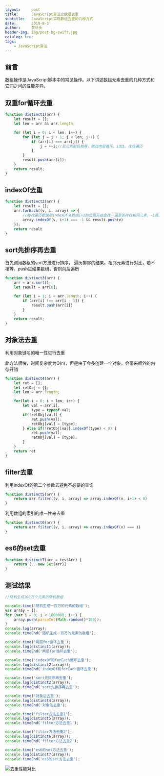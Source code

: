 ```yaml
---
layout:     post
title:      JavaScript算法之数组去重
subtitle:   JavaScript实现数组去重的几种方式
date:       2019-8-3
author:     梦尽头
header-img: img/post-bg-swift.jpg
catalog: true
tags:
    - JavaScript算法
---
```


## 前言

数组操作是JavaScript脚本中的常见操作。以下讲述数组元素去重的几种方式和它们之间的性能差异。

## 双重for循环去重

```javascript
function distinct1(arr) {
    let result = [];
    let len = arr && arr.length;

    for (let i = 0; i < len; i++) {
        for (let j = i + 1; j < len; j++) {
            if (arr[i] === arr[j]) {
                j = ++i;//若元素前后相等，跳过内层循环，i加1，往后遍历
            }
        }
        result.push(arr[i]);
    }
    return result;
}
```

## indexOf去重

```javascript
function distinct2(arr) {
    let result = [];
    arr.forEach((v, i, array) => {
        //每次遍历都使用indexOf从数组i+1的位置开始查找一遍是否存在相同元素，-1表示不存在相同元素
        array.indexOf(v, i+1) === -1 && result.push(v)
    });
    return result
}
```

## sort先排序再去重

首先调用数组的sort方法进行排序， 遍历排序的结果，相邻元素进行对比，若不相等，push进结果数组，否则向后遍历

```javascript
function distinct3(arr) {
    arr = arr.sort();
    let result = arr[0];

    for (let i = 1; i < arr.length; i++) {
        if (arr[i] !== arr[i - 1]) {
            result.push(arr[i])
        }
    }
    return result;
}
```

## 对象法去重

利用对象键名的唯一性进行去重

此方法很快，时间复杂度为O(n)，但是由于会多创建一个对象，会带来额外的内存开销

```javascript
function distinct4(arr) {
    let ret = [];
    let retObj = {};
    let len = arr.length;

    for(let i = 0; i < len; i++) {
        let val = arr[i],
            type = typeof val;
        if(!retObj[val]) {
            ret.push(val);
            retObj[val] = [type];
        } else if(!retObj[val].indexOf(type) < 0) {
            ret.push(val);
            retObj[val] = [type];
        }
    }
    return ret
}
```

## filter去重

利用indexOf的第二个参数去避免不必要的查询

```javascript
function distinct5(arr) {
    return arr.filter((v, i, array) => array.indexOf(v, i+1) < 0)
}
```

利用数组的索引的唯一性来去重

```javascript
function distinct6(arr) {
    return arr.filter((v, i, array) => array.indexOf(v) === i)
}
```

## es6的set去重

```javascript
function distinct7(arr = testArr) {
    return [...new Set(arr)]
}
```


## 测试结果

```javascript
//随机生成100万个元素的随机数组

console.time('随机生成一百万的元素的数组');
var array = [];
for (var i = 0; i < 1000000; i++) {
    array.push(parseInt(Math.random()*100));
}
console.log(array);
console.timeEnd('随机生成一百万的元素的数组');

console.time('两层for循环去重');
console.log(distinct1(array));
console.timeEnd('两层for循环去重');

console.time('indexOf和forEach循环去重');
console.log(distinct2(array));
console.timeEnd('indexOf和forEach循环去重');

console.time('sort先排序再去重');
console.log(distinct2(array));
console.timeEnd('sort先排序再去重');

console.time('对象法去重');
console.log(distinct4(array));
console.timeEnd('对象法去重');

console.time('filter方法去重1');
console.log(distinct5(array));
console.timeEnd('filter方法去重1');

console.time('filter方法去重2');
console.log(distinct6(array));
console.timeEnd('filter方法去重2');

console.time('es6的set方法去重');
console.log(distinct7(array));
console.timeEnd('es6的set方法去重');
```

![去重性能对比](https://lzweife.github.io/img/sort_0.png)











